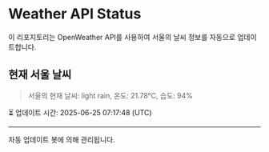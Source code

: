 
# Weather API Status

이 리포지토리는 OpenWeather API를 사용하여 서울의 날씨 정보를 자동으로 업데이트합니다.

## 현재 서울 날씨
> 서울의 현재 날씨: light rain, 온도: 21.78°C, 습도: 94%

⏳ 업데이트 시간: 2025-06-25 07:17:48 (UTC)

---
자동 업데이트 봇에 의해 관리됩니다.
